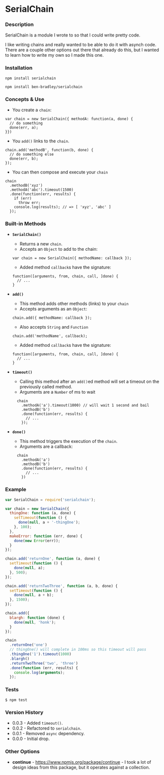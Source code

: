 # SerialChain

### Description

SerialChain is a module I wrote to so that I could write pretty code.

I like writing chains and really wanted to be able to do it with asynch code.  There are a couple other options out there that already do this, but I wanted to learn how to write my own so I made this one.

### Installation

`npm install serialchain`

`npm install ben-bradley/serialchain`

### Concepts & Use

- You create a `chain`:
```
var chain = new SerialChain({ methodA: function(a, done) {
  // do something
  done(err, a);
}})
```

- You `add()` links to the `chain`.
```
chain.add('methodB', function(b, done) {
  // do something else
  done(err, b);
});
```

- You can then compose and execute your `chain`
```
chain
  .methodB('xyz')
  .methodA('abc').timeout(1500)
  .done(function(err, results) {
    if (err)
      throw err;
    console.log(results); // => [ 'xyz', 'abc' ]
  });
```

### Built-in Methods

- __`SerialChain()`__
  - Returns a new `chain`.
  - Accepts an `Object` to add to the chain:
  ```
  var chain = new SerialChain({ methodName: callback });
  ```
  - Added method `callback`s have the signature:
  ```
  function([arguments, from, chain, call, ]done) {
    // ...
  }
  ```

- __`add()`__
  - This method adds other methods (links) to your `chain`
  - Accepts arguments as an `Object`:
  ```
  chain.add({ methodName: callback });
  ```
  - Also accepts `String` and `Function`
  ```
  chain.add('methodName', callback);
  ```
  - Added method `callback`s have the signature:
  ```
  function([arguments, from, chain, call, ]done) {
    // ...
  }
  ```

- __`timeout()`__
  - Calling this method after an `add()`ed method will set a timeout on the previously called method.
  - Arguments are a `Number` of ms to wait
  ```
    chain
      .methodA('a').timeout(1000) // will wait 1 second and bail
      .methodB('b')
      .done(function(err, results) {
        // ...
      });
  ```

- __`done()`__
  - This method triggers the execution of the `chain`.
  - Arguments are a callback:
  ```
    chain
      .methodA('a')
      .methodB('b')
      .done(function(err, results) {
        // ...
      })
  ```

### Example
```js
var SerialChain = require('serialchain');

var chain = new SerialChain({
  thingOne: function (a, done) {
    setTimeout(function () {
      done(null, a + '-thingOne');
    }, 100);
  },
  makeError: function (err, done) {
    done(new Error(err));
  }
});

chain.add('returnOne', function (a, done) {
  setTimeout(function () {
    done(null, a);
  }, 500);
});

chain.add('returnTwoThree', function (a, b, done) {
  setTimeout(function () {
    done(null, a + b);
  }, 1500);
});

chain.add({
  blargh: function (done) {
    done(null, 'honk');
  }
});

chain
  .returnOne('one')
  // thingOne() will complete in 100ms so this timeout will pass
  .thingOne('1').timeout(1000)
  .blargh()
  .returnTwoThree('two', 'three')
  .done(function (err, results) {
    console.log(arguments);
  });
```

### Tests

`$ npm test`

### Version History
- 0.0.3 - Added `timeout()`.
- 0.0.2 - Refactored to `serialchain`.
- 0.0.1 - Removed `async` dependency.
- 0.0.0 - Initial drop.

### Other Options
- __continue__ - https://www.npmjs.org/package/continue - I took a lot of design ideas from this package, but it operates against a collection.
